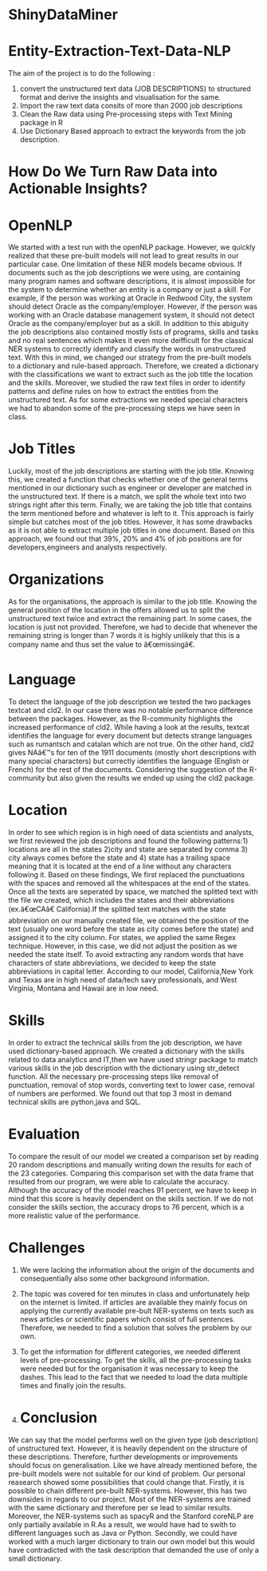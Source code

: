 # ShinyDataMiner
# Entity-Extraction-Text-Data-NLP
The aim of the project is to do the following :
1) convert the unstructured text data (JOB DESCRIPTIONS) to structured format and derive the insights and visualisation for the same.
2) Import the raw text data consits of more than 2000 job descriptions
3) Clean the Raw data using Pre-processing steps with Text Mining package in R
4) Use Dictionary Based approach to extract the keywords from the job description.

# How Do We Turn Raw Data into Actionable Insights?

# OpenNLP
We started with a test run with the openNLP package. However, we quickly realized that these pre-built models will not lead to great results in our particular case. One limitation of these NER models became obvious. If documents such as the job descriptions we were using, are containing many program names and software descriptions, it is almost impossible for the system to determine whether an entity is a company or just a skill. For example, if the person was working at Oracle in Redwood City, the system should detect Oracle as the company/employer. However, if the person was working with an Oracle database management system, it should not detect Oracle as the company/employer but as a skill. In addition to this abiguity the job descriptions also contained mostly lists of programs, skills and tasks and no real sentences which makes it even more deifficult for the classical NER systems to correctly identify and classify the words in unstructured text. With this in mind, we changed our strategy from the pre-built models to a dictionary and rule-based approach. Therefore, we created a dictionary with the classifications we want to extract such as the job title the location and the skills. Moreover, we studied the raw text files in order to identify patterns and define rules on how to extract the entities from the unstructured text. As for some extractions we needed special characters we had to abandon some of the pre-processing steps we have seen in class.

# Job Titles
Luckily, most of the job descriptions are starting with the job title. Knowing this, we created a function that checks whether one of the general terms mentioned in our dictionary such as engineer or developer are matched in the unstructured text. If there is a match, we split the whole text into two strings right after this term. Finally, we are taking the job title that contains the term mentioned before and whatever is left to it. This approach is fairly simple but catches most of the job titles. However, it has some drawbacks as it is not able to extract multiple job titles in one document. Based on this approach, we found out that 39%, 20% and 4% of job positions are for developers,engineers and analysts respectively.

# Organizations
As for the organisations, the approach is similar to the job title. Knowing the general position of the location in the offers allowed us to split the unstructured text twice and extract the remaining part. In some cases, the location is just not provided. Therefore, we had to decide that whenever the remaining string is longer than 7 words it is highly unlikely that this is a company name and thus set the value to â€œmissingâ€.

# Language
To detect the language of the job description we tested the two packages textcat and cld2. In our case there was no notable performance difference between the packages. However, as the R-community highlights the increased performance of cld2. While having a look at the results, textcat identifies the language for every document but detects strange languages such as rumantsch and catalan which are not true. On the other hand, cld2 gives NAâ€™s for ten of the 1911 documents (mostly short descriptions with many special characters) but correctly identifies the language (English or French) for the rest of the documents. Considering the suggestion of the R-community but also given the results we ended up using the cld2 package.

# Location
In order to see which region is in high need of data scientists and analysts, we first reviewed the job descriptions and found the following patterns:1) locations are all in the states 2)city and state are separated by comma 3) city always comes before the state and 4) state has a trailing space meaning that it is located at the end of a line without any characters following it. Based on these findings, We first replaced the punctuations with the spaces and removed all the whitespaces at the end of the states. Once all the texts are seperated by space, we matched the splitted text with the file we created, which includes the states and their abbreviations (ex.â€œCAâ€ California).If the splitted text matches with the state abbreviation on our manually created file, we obtained the position of the text (usually one word before the state as city comes before the state) and assigned it to the city column. For states, we applied the same Regex technique. However, in this case, we did not adjust the position as we needed the state itself. To avoid extracting any random words that have characters of state abbreviations, we decided to keep the state abbreviations in capital letter. According to our model, California,New York and Texas are in high need of data/tech savy professionals, and West Virginia, Montana and Hawaii are in low need.

# Skills
In order to extract the technical skills from the job description, we have used dictionary-based approach. We created a dictionary with the skills related to data analytics and IT,then we have used stringr package to match various skills in the job description with the dictionary using str_detect function. All the necessary pre-processing steps like removal of punctuation, removal of stop words, converting text to lower case, removal of numbers are performed. We found out that top 3 most in demand technical skills are python,java and SQL.

# Evaluation
To compare the result of our model we created a comparison set by reading 20 random descriptions and manually writing down the results for each of the 23 categories. Comparing this comparison set with the data frame that resulted from our program, we were able to calculate the accuracy. Although the accuracy of the model reaches 91 percent, we have to keep in mind that this score is heavily dependent on the skills section. If we do not consider the skills section, the accuracy drops to 76 percent, which is a more realistic value of the performance.

# Challenges
1. We were lacking the information about the origin of the documents and consequentially also some other background information.

2. The topic was covered for ten minutes in class and unfortunately help on the internet is limited. If articles are available they mainly focus on applying the currently available pre-bult NER-systems on texts such as news articles or scientific papers which consist of full sentences. Therefore, we needed to find a solution that solves the problem by our own.

3. To get the information for different categories, we needed different levels of pre-processing. To get the skills, all the pre-processing tasks were needed but for the organisation it was necessary to keep the dashes. This lead to the fact that we needed to load the data multiple times and finally join the results.

4. # Conclusion
We can say that the model performs well on the given type (job description) of unstructured text. However, it is heavily dependent on the structure of these descriptions. Therefore, further developments or improvements should focus on generalisation. Like we have already mentioned before, the pre-built models were not suitable for our kind of problem. Our personal reasearch showed some possibilities that could change that. Firstly, it is possible to chain different pre-built NER-systems. However, this has two downsides in regards to our project. Most of the NER-systems are trained with the same dictionary and therefore per se lead to similar results. Moreover, the NER-systems such as spacyR and the Stanford coreNLP are only partially available in R.As a result, we would have had to swith to different languages such as Java or Python. Secondly, we could have worked with a much larger dictionary to train our own model but this would have contradicted with the task description that demanded the use of only a small dictionary.
